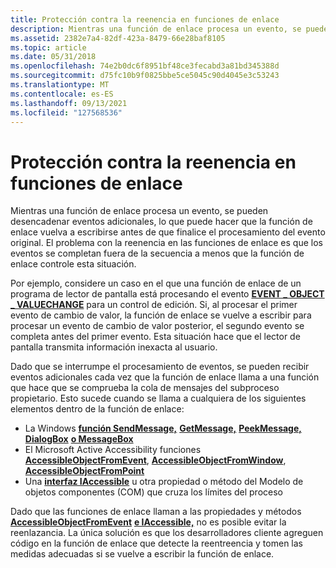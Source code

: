 ```yaml
---
title: Protección contra la reenencia en funciones de enlace
description: Mientras una función de enlace procesa un evento, se pueden desencadenar eventos adicionales, lo que puede hacer que la función de enlace vuelva a escribirse antes de que finalice el procesamiento del evento original.
ms.assetid: 2382e7a4-82df-423a-8479-66e28baf8105
ms.topic: article
ms.date: 05/31/2018
ms.openlocfilehash: 74e2b0dc6f8951bf48ce3fecabd3a81bd345388d
ms.sourcegitcommit: d75fc10b9f0825bbe5ce5045c90d4045e3c53243
ms.translationtype: MT
ms.contentlocale: es-ES
ms.lasthandoff: 09/13/2021
ms.locfileid: "127568536"
---
```

# <a name="guarding-against-reentrancy-in-hook-functions"></a>Protección contra la reenencia en funciones de enlace

Mientras una función de enlace procesa un evento, se pueden desencadenar eventos adicionales, lo que puede hacer que la función de enlace vuelva a escribirse antes de que finalice el procesamiento del evento original. El problema con la reenencia en las funciones de enlace es que los eventos se completan fuera de la secuencia a menos que la función de enlace controle esta situación.

Por ejemplo, considere un caso en el que una función de enlace de un programa de lector de pantalla está procesando el evento [**EVENT \_ OBJECT \_ VALUECHANGE**](event-constants.md) para un control de edición. Si, al procesar el primer evento de cambio de valor, la función de enlace se vuelve a escribir para procesar un evento de cambio de valor posterior, el segundo evento se completa antes del primer evento. Esta situación hace que el lector de pantalla transmita información inexacta al usuario.

Dado que se interrumpe el procesamiento de eventos, se pueden recibir eventos adicionales cada vez que la función de enlace llama a una función que hace que se comprueba la cola de mensajes del subproceso propietario. Esto sucede cuando se llama a cualquiera de los siguientes elementos dentro de la función de enlace:

-   La Windows [**función SendMessage,**](/windows/desktop/api/winuser/nf-winuser-sendmessage) [**GetMessage,**](/windows/desktop/api/winuser/nf-winuser-getmessage) [**PeekMessage,**](/windows/desktop/api/winuser/nf-winuser-peekmessagea) [**DialogBox**](/windows/desktop/api/winuser/nf-winuser-dialogboxa) [**o MessageBox**](/windows/desktop/api/winuser/nf-winuser-messagebox)
-   El Microsoft Active Accessibility funciones [**AccessibleObjectFromEvent**](/windows/desktop/api/Oleacc/nf-oleacc-accessibleobjectfromevent), [**AccessibleObjectFromWindow**](/windows/desktop/api/Oleacc/nf-oleacc-accessibleobjectfromwindow), [**AccessibleObjectFromPoint**](/windows/desktop/api/Oleacc/nf-oleacc-accessibleobjectfrompoint)
-   Una [**interfaz IAccessible**](/windows/desktop/api/oleacc/nn-oleacc-iaccessible) u otra propiedad o método del Modelo de objetos componentes (COM) que cruza los límites del proceso

Dado que las funciones de enlace llaman a las propiedades y métodos [**AccessibleObjectFromEvent**](/windows/desktop/api/Oleacc/nf-oleacc-accessibleobjectfromevent) [**e IAccessible,**](/windows/desktop/api/oleacc/nn-oleacc-iaccessible) no es posible evitar la reenlazancia. La única solución es que los desarrolladores cliente agreguen código en la función de enlace que detecte la reentreencia y tomen las medidas adecuadas si se vuelve a escribir la función de enlace.

 

 